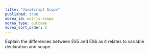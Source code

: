 ```yaml
---
title: "JavaScript Scope"
published: true
morea_id: out-js-scope
morea_type: outcome
morea_sort_order: 2
---
```


Explain the differences between ES5 and ES6 as it relates to variable declaration and scope.
